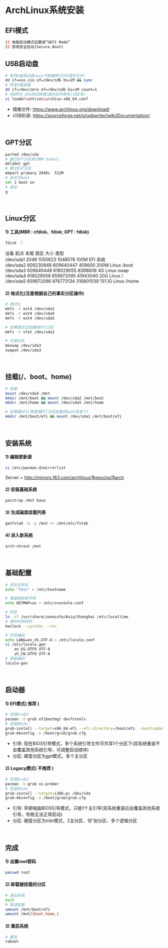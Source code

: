 # ArchLinux系统安装

## EFI模式
``` bash
1) 电脑启动模式设置成“UEFI Mode”
2) 禁用安全启动(Secure Boot)
```

## USB启动盘
``` bash
# 制作U盘启动盘(win下直接拷贝ISO里的文件）
dd if=xxx.iso of=/dev/sdb bs=1M && sync
# 恢复U盘容量
dd if=/dev/zero of=/dev/sdb bs=1M count=1
# 将ARCH_201603换成U盘分区的卷名(分区名)
vi loader\entries\archiso-x86_64.conf
```
- 镜像文件: https://www.archlinux.org/download/
- USB刻录: https://sourceforge.net/p/usbwriter/wiki/Documentation/

<br/>

## GPT分区
``` bash
parted /dev/sda
# 建立GPT分区表(MBR msdos)
mklabel gpt
# 建立ESP分区
mkpart primary 2048s  512M
# 标志为boot
set 1 boot on
# 退出
q
```
<br/>

## Linux分区
#### 1) 工具(MBR : cfdisk、fdisk; GPT : fdisk)
``` bash
fdisk -l
```
设备 起点 末尾 扇区 大小 类型<br>
/dev/sda1 2048 1050623 1048576 100M EFI 系统<br>
/dev/sda2 609230848 609640447 409600 200M Linux /boot<br>
/dev/sda3 609640448 618029055 8388608 4G Linux swap<br>
/dev/sda4 618029056 659972095 41943040 20G Linux /<br>
/dev/sda5 659972096 976773134 316801039 151.1G Linux /home<br>

#### 2) 格式化(注意根据自己的事实分区操作)
``` bash
# 格式化
mkfs -t ext4 /dev/sda2
mkfs -t ext4 /dev/sda4
mkfs -t ext4 /dev/sda5

# 如果是自己创建的EFI分区
mkfs -t vfat /dev/sda1

# 交换分区
mkswap /dev/sda3
swapon /dev/sda3
```
<br/>

## 挂载(/、boot、home)
``` bash
# 挂载
mount /dev/sda4 /mnt
mkdir /mnt/boot && mount /dev/sda2 /mnt/boot
mkdir /mnt/home && mount /dev/sda5 /mnt/home

# 如果是EFI(需要把EFI分区挂载到boot目录下)
mkdir /mnt/boot/efi && mount /dev/sda1 /mnt/boot/efi
```
<br/>

## 安装系统
#### 1) 编辑更新源
``` bash
vi /etc/pacman.d/mirrorlist
```
Server = http://mirrors.163.com/archlinux/$repo/os/$arch

#### 2) 安装基础系统
``` bash
pacstrap /mnt base
```

#### 3) 生成磁盘挂载列表
``` bash
genfstab -U -p /mnt >> /mnt/etc/fstab
```

#### 4) 进入新系统
``` bash
arch-chroot /mnt
```
<br/>

## 基础配置
``` bash
# 添加主机名
echo "Test" > /etc/hostname

# 键盘映射和字体
echo KEYMAP=us > /etc/vconsole.conf

# 时区
ln -sf /usr/share/zoneinfo/Asia/Shanghai /etc/localtime
# 硬件时钟同步
hwclock --systohc --utc

# 字符编码
echo LANG=en_US.UTF-8 > /etc/locale.conf
vi /etc/locale.gen
	en_US.UTF8 UTF-8
	zh_CN.UTF8 UTF-8
# 更新编码
locale-gen
```
<br/>

## 启动器
#### 1) EFI模式( 推荐 )
``` bash
# 安装Grub2
pacman -S grub efibootmgr dosfstools
# 安装到sda
grub-install --target=x86_64-efi --efi-directory=/boot/efi --bootloader-id=Arch_Grub --recheck
grub-mkconfig -o /boot/grub/grub.cfg
```
- 引导: 现在BIOS引导模式，多个系统引导文件可共享1个分区下(双系统重装不会覆盖其他系统引导，可调整启动顺序)
- 分区: 硬盘分区为gpt模式，多个主分区

#### 2) Legacy模式( 不推荐 )
``` bash
# 安装Grub2
pacman -S grub os-prober
# 安装到sda
grub-install --target=i386-pc /dev/sda
grub-mkconfig -o /boot/grub/grub.cfg
```
- 引导: 早期电脑BIOS引导模式，只能1个主引导(双系统重装后会覆盖其他系统引导，导致无法正常启动)
- 分区: 硬盘分区为mbr模式，2主分区、1扩张分区、多个逻辑分区

<br/>

## 完成
#### 1) 设置root密码
``` bash
passwd root
```
#### 2) 卸载被挂载的分区
``` bash
# 退出系统
exit
# 取消挂载
umount /mnt/boot/efi
umount /mnt/{boot,home,}
```
#### 3) 重启系统
``` bash
# 重启
reboot
```
